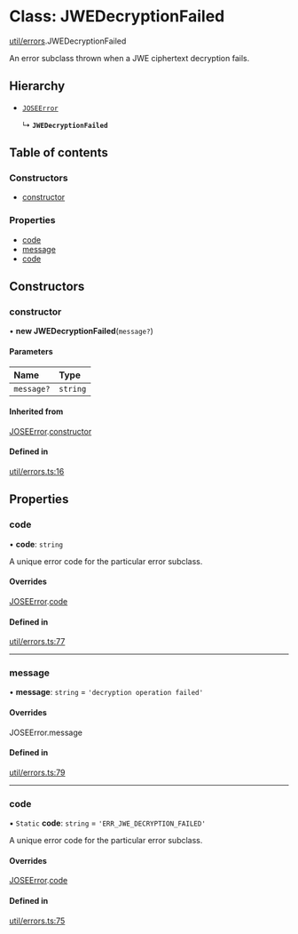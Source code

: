 # Class: JWEDecryptionFailed

[util/errors](../modules/util_errors.md).JWEDecryptionFailed

An error subclass thrown when a JWE ciphertext decryption fails.

## Hierarchy

- [`JOSEError`](util_errors.joseerror.md)

  ↳ **`JWEDecryptionFailed`**

## Table of contents

### Constructors

- [constructor](util_errors.jwedecryptionfailed.md#constructor)

### Properties

- [code](util_errors.jwedecryptionfailed.md#code)
- [message](util_errors.jwedecryptionfailed.md#message)
- [code](util_errors.jwedecryptionfailed.md#code)

## Constructors

### constructor

• **new JWEDecryptionFailed**(`message?`)

#### Parameters

| Name | Type |
| :------ | :------ |
| `message?` | `string` |

#### Inherited from

[JOSEError](util_errors.joseerror.md).[constructor](util_errors.joseerror.md#constructor)

#### Defined in

[util/errors.ts:16](https://github.com/panva/jose/blob/v3.14.0/src/util/errors.ts#L16)

## Properties

### code

• **code**: `string`

A unique error code for the particular error subclass.

#### Overrides

[JOSEError](util_errors.joseerror.md).[code](util_errors.joseerror.md#code)

#### Defined in

[util/errors.ts:77](https://github.com/panva/jose/blob/v3.14.0/src/util/errors.ts#L77)

___

### message

• **message**: `string` = `'decryption operation failed'`

#### Overrides

JOSEError.message

#### Defined in

[util/errors.ts:79](https://github.com/panva/jose/blob/v3.14.0/src/util/errors.ts#L79)

___

### code

▪ `Static` **code**: `string` = `'ERR_JWE_DECRYPTION_FAILED'`

A unique error code for the particular error subclass.

#### Overrides

[JOSEError](util_errors.joseerror.md).[code](util_errors.joseerror.md#code)

#### Defined in

[util/errors.ts:75](https://github.com/panva/jose/blob/v3.14.0/src/util/errors.ts#L75)

